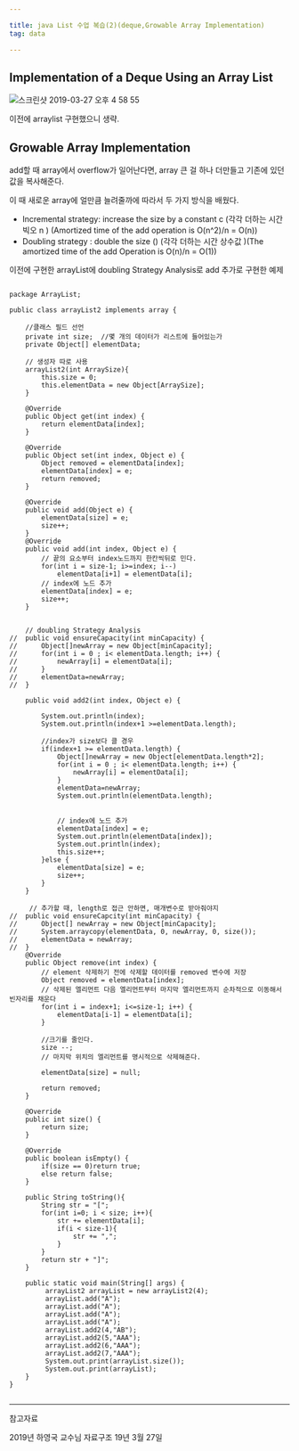 ```yaml
---

title: java List 수업 복습(2)(deque,Growable Array Implementation)
tag: data

---
```



## Implementation of a Deque Using an Array List

![스크린샷 2019-03-27 오후 4 58 55](https://user-images.githubusercontent.com/23495876/55059202-b9506d00-50b1-11e9-8eab-17a26797034d.png)

이전에 arraylist 구현했으니 생략.

## Growable Array Implementation

add할 때 array에서 overflow가 일어난다면, array 큰 걸 하나 더만들고 기존에 있던 값을 복사해준다.

이 때 새로운 array에 얼만큼 늘려줄까에 따라서 두 가지 방식을 배웠다.
*	Incremental strategy: increase the size by a constant c (각각 더하는 시간 빅오 n ) (Amortized time of the add operation is O(n^2)/n = O(n))
*	Doubling strategy : double the size ()  (각각 더하는 시간 상수값 )(The amortized time of the add Operation is O(n)/n = O(1))

이전에 구현한 arrayList에 doubling Strategy Analysis로 add 추가로 구현한 예제

```

package ArrayList;

public class arrayList2 implements array {
	
	//클래스 필드 선언
	private int size;  //몇 개의 데이터가 리스트에 들어있는가 
	private Object[] elementData;
	
	// 생성자 따로 사용 
	arrayList2(int ArraySize){
		this.size = 0;
		this.elementData = new Object[ArraySize];
	}
	
	@Override
	public Object get(int index) {
		return elementData[index];
	}

	@Override
	public Object set(int index, Object e) {
		Object removed = elementData[index];
		elementData[index] = e;
		return removed;
	}
	
	@Override
	public void add(Object e) {
		elementData[size] = e;
		size++;
	}
	@Override
	public void add(int index, Object e) {
		// 끝의 요소부터 index노드까지 한칸씩뒤로 민다.
		for(int i = size-1; i>=index; i--)
			elementData[i+1] = elementData[i];
		// index에 노드 추가
		elementData[index] = e;
		size++;
	}
	
	
	// doubling Strategy Analysis
//	public void ensureCapacity(int minCapacity) {
//		Object[]newArray = new Object[minCapacity];
//		for(int i = 0 ; i< elementData.length; i++) {
//			newArray[i] = elementData[i];
//		}
//		elementData=newArray;
//	}
	
	public void add2(int index, Object e) {

		System.out.println(index);
		System.out.println(index+1 >=elementData.length);
		
		//index가 size보다 클 경우
		if(index+1 >= elementData.length) {
			Object[]newArray = new Object[elementData.length*2];
			for(int i = 0 ; i< elementData.length; i++) {
				newArray[i] = elementData[i];
			}
			elementData=newArray;
			System.out.println(elementData.length);


			// index에 노드 추가
			elementData[index] = e;
			System.out.println(elementData[index]);
			System.out.println(index);
			this.size++;
		}else {
			elementData[size] = e;
			size++;
		}
	}

     // 추가할 때, length로 접근 안하면, 매개변수로 받아줘야지 
//	public void ensureCapcity(int minCapacity) {
//		Object[] newArray = new Object[minCapacity];
//		System.arraycopy(elementData, 0, newArray, 0, size());
//		elementData = newArray;
//	}
	@Override
	public Object remove(int index) {
		// element 삭제하기 전에 삭제할 데이터를 removed 변수에 저장
		Object removed = elementData[index];
		// 삭제된 엘리먼트 다음 엘리먼트부터 마지막 엘리먼트까지 순차적으로 이동해서 빈자리를 채운다
		for(int i = index+1; i<=size-1; i++) {
			elementData[i-1] = elementData[i];
		}
		
		//크기를 줄인다.
		size --;
		// 마지막 위치의 엘리먼트를 명시적으로 삭제해준다.
		
		elementData[size] = null;
		
		return removed;
	}

	@Override
	public int size() {
		return size;
	}

	@Override
	public boolean isEmpty() {
		if(size == 0)return true;
		else return false;
	}

	public String toString(){
	    String str = "[";
	    for(int i=0; i < size; i++){
	        str += elementData[i];
	        if(i < size-1){
	            str += ",";
	        }
	    }
	    return str + "]";
	}

	public static void main(String[] args) {
		 arrayList2 arrayList = new arrayList2(4);
		 arrayList.add("A");
		 arrayList.add("A");
		 arrayList.add("A");
		 arrayList.add("A");
		 arrayList.add2(4,"AB");
		 arrayList.add2(5,"AAA");
		 arrayList.add2(6,"AAA");
		 arrayList.add2(7,"AAA");
		 System.out.print(arrayList.size());
		 System.out.print(arrayList);
	}
}


```







- - -
 
참고자료 

2019년 하영국 교수님 자료구조 19년 3월 27일



 
